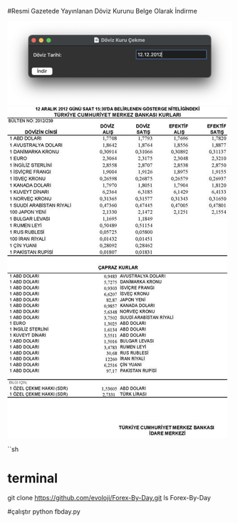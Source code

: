 #Resmi Gazetede Yayınlanan Döviz Kurunu Belge Olarak İndirme

<img src="https://github.com/evoloji/Forex-By-Day/blob/master/2.png" alt="Resim 2"/>
<img src="https://github.com/evoloji/Forex-By-Day/blob/master/1.png" alt="Resim 1"/>




``sh
# terminal
git clone https://github.com/evoloji/Forex-By-Day.git
ls Forex-By-Day

#çalıştır
python fbday.py

```